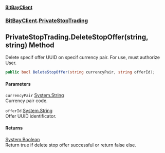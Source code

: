 #### [BitBayClient](./index.md 'index')
### [BitBayClient](./BitBayClient.md 'BitBayClient').[PrivateStopTrading](./BitBayClient-PrivateStopTrading.md 'BitBayClient.PrivateStopTrading')
## PrivateStopTrading.DeleteStopOffer(string, string) Method
Delete specif offer UUID on specif currency pair. For use, must authorize User.  
```csharp
public bool DeleteStopOffer(string currencyPair, string offerId);
```
#### Parameters
<a name='BitBayClient-PrivateStopTrading-DeleteStopOffer(string_string)-currencyPair'></a>
`currencyPair` [System.String](https://docs.microsoft.com/en-us/dotnet/api/System.String 'System.String')  
Currency pair code.  
  
<a name='BitBayClient-PrivateStopTrading-DeleteStopOffer(string_string)-offerId'></a>
`offerId` [System.String](https://docs.microsoft.com/en-us/dotnet/api/System.String 'System.String')  
Offer UUID identificator.  
  
#### Returns
[System.Boolean](https://docs.microsoft.com/en-us/dotnet/api/System.Boolean 'System.Boolean')  
Return true if delete stop offer successful or return false else.  

